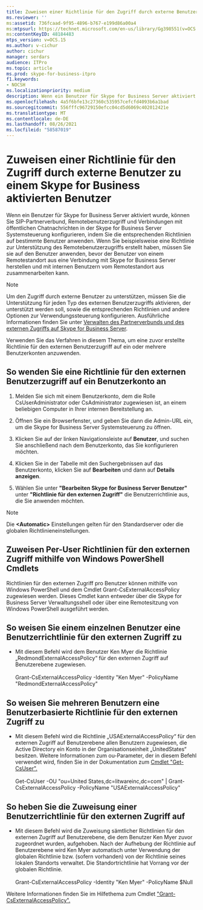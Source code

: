 ```yaml
---
title: Zuweisen einer Richtlinie für den Zugriff durch externe Benutzer
ms.reviewer: ''
ms:assetid: 736fcaad-9f95-4896-b767-e199d86a00a4
ms:mtpsurl: https://technet.microsoft.com/en-us/library/Gg398551(v=OCS.15)
ms:contentKeyID: 48184483
mtps_version: v=OCS.15
ms.author: v-cichur
author: cichur
manager: serdars
audience: ITPro
ms.topic: article
ms.prod: skype-for-business-itpro
f1.keywords:
- NOCSH
ms.localizationpriority: medium
description: Wenn ein Benutzer für Skype for Business Server aktiviert wurde, können Sie SIP-Partnerverbund, Remotebenutzerzugriff und Verbindungen mit öffentlichen Chatnachrichten in der Skype for Business Server Systemsteuerung konfigurieren, indem Sie die entsprechenden Richtlinien auf bestimmte Benutzer anwenden.
ms.openlocfilehash: 4a5f6bfe13c27360c535957cefcfd4093b6a1bad
ms.sourcegitcommit: 556fffc96729150efcc04cd5d6069c402012421e
ms.translationtype: MT
ms.contentlocale: de-DE
ms.lasthandoff: 08/26/2021
ms.locfileid: "58587019"
---
```

# <a name="assign-an-external-user-access-policy-to-a-skype-for-business-enabled-user"></a>Zuweisen einer Richtlinie für den Zugriff durch externe Benutzer zu einem Skype for Business aktivierten Benutzer

Wenn ein Benutzer für Skype for Business Server aktiviert wurde, können Sie SIP-Partnerverbund, Remotebenutzerzugriff und Verbindungen mit öffentlichen Chatnachrichten in der Skype for Business Server Systemsteuerung konfigurieren, indem Sie die entsprechenden Richtlinien auf bestimmte Benutzer anwenden. Wenn Sie beispielsweise eine Richtlinie zur Unterstützung des Remotebenutzerzugriffs erstellt haben, müssen Sie sie auf den Benutzer anwenden, bevor der Benutzer von einem Remotestandort aus eine Verbindung mit Skype for Business Server herstellen und mit internen Benutzern vom Remotestandort aus zusammenarbeiten kann.


> [!NOTE]  
> Um den Zugriff durch externe Benutzer zu unterstützen, müssen Sie die Unterstützung für jeden Typ des externen Benutzerzugriffs aktivieren, der unterstützt werden soll, sowie die entsprechenden Richtlinien und andere Optionen zur Verwendungssteuerung konfigurieren. Ausführliche Informationen finden Sie unter [Verwalten des Partnerverbunds und des externen Zugriffs auf Skype for Business Server](../managing-federation-and-external-access.md).


Verwenden Sie das Verfahren in diesem Thema, um eine zuvor erstellte Richtlinie für den externen Benutzerzugriff auf ein oder mehrere Benutzerkonten anzuwenden.


## <a name="to-apply-an-external-user-policy-to-a-user-account"></a>So wenden Sie eine Richtlinie für den externen Benutzerzugriff auf ein Benutzerkonto an

1.  Melden Sie sich mit einem Benutzerkonto, dem die Rolle CsUserAdministrator oder CsAdministrator zugewiesen ist, an einem beliebigen Computer in Ihrer internen Bereitstellung an.

2.  Öffnen Sie ein Browserfenster, und geben Sie dann die Admin-URL ein, um die Skype for Business Server Systemsteuerung zu öffnen. 

3.  Klicken Sie auf der linken Navigationsleiste auf **Benutzer**, und suchen Sie anschließend nach dem Benutzerkonto, das Sie konfigurieren möchten.

4.  Klicken Sie in der Tabelle mit den Suchergebnissen auf das Benutzerkonto, klicken Sie auf **Bearbeiten** und dann auf **Details anzeigen**.

5.  Wählen Sie unter **"Bearbeiten Skype for Business Server Benutzer"** unter **"Richtlinie für den externen Zugriff"** die Benutzerrichtlinie aus, die Sie anwenden möchten.
     
> [!NOTE]  
> Die **\<Automatic>** Einstellungen gelten für den Standardserver oder die globalen Richtlinieneinstellungen.


## <a name="assigning-per-user-external-access-policies-by-using-windows-powershell-cmdlets"></a>Zuweisen Per-User Richtlinien für den externen Zugriff mithilfe von Windows PowerShell Cmdlets

Richtlinien für den externen Zugriff pro Benutzer können mithilfe von Windows PowerShell und dem Cmdlet Grant-CsExternalAccessPolicy zugewiesen werden. Dieses Cmdlet kann entweder über die Skype for Business Server Verwaltungsshell oder über eine Remotesitzung von Windows PowerShell ausgeführt werden. 

## <a name="to-assign-a-per-user-external-access-policy-to-a-single-user"></a>So weisen Sie einem einzelnen Benutzer eine Benutzerrichtlinie für den externen Zugriff zu

  - Mit diesem Befehl wird dem Benutzer Ken Myer die Richtlinie „RedmondExternalAccessPolicy“ für den externen Zugriff auf Benutzerebene zugewiesen.<br/><br/>Grant-CsExternalAccessPolicy -Identity "Ken Myer" -PolicyName "RedmondExternalAccessPolicy"


## <a name="to-assign-a-per-user-external-access-policy-to-multiple-users"></a>So weisen Sie mehreren Benutzern eine Benutzerbasierte Richtlinie für den externen Zugriff zu

  - Mit diesem Befehl wird die Richtlinie „USAExternalAccessPolicy“ für den externen Zugriff auf Benutzerebene allen Benutzern zugewiesen, die Active Directory ein Konto in der Organisationseinheit „UnitedStates“ besitzen. Weitere Informationen zum ou-Parameter, der in diesem Befehl verwendet wird, finden Sie in der Dokumentation zum [Cmdlet "Get-CsUser".](/powershell/module/skype/Get-CsUser)<br/><br/>Get-CsUser -OU "ou=United States,dc=litwareinc,dc=com" | Grant-CsExternalAccessPolicy -PolicyName "USAExternalAccessPolicy"


## <a name="to-unassign-a-per-user-external-access-policy"></a>So heben Sie die Zuweisung einer Benutzerrichtlinie für den externen Zugriff auf

  - Mit diesem Befehl wird die Zuweisung sämtlicher Richtlinien für den externen Zugriff auf Benutzerebene, die dem Benutzer Ken Myer zuvor zugeordnet wurden, aufgehoben. Nach der Aufhebung der Richtlinie auf Benutzerebene wird Ken Myer automatisch unter Verwendung der globalen Richtlinie bzw. (sofern vorhanden) von der Richtlinie seines lokalen Standorts verwaltet. Die Standortrichtlinie hat Vorrang vor der globalen Richtlinie.<br/><br/>Grant-CsExternalAccessPolicy -Identity "Ken Myer" -PolicyName $Null


Weitere Informationen finden Sie im Hilfethema zum Cmdlet ["Grant-CsExternalAccessPolicy".](/powershell/module/skype/Grant-CsExternalAccessPolicy)
